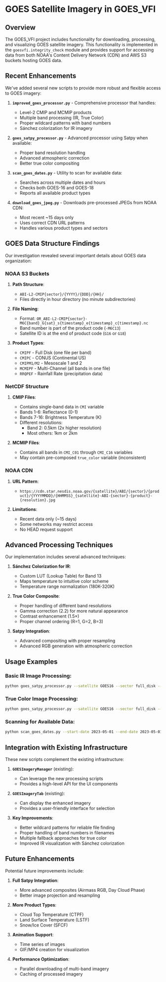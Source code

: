 # GOES Satellite Imagery in GOES_VFI

## Overview

The GOES_VFI project includes functionality for downloading, processing, and visualizing GOES satellite imagery. This functionality is implemented in the `goesvfi.integrity_check` module and provides support for accessing data from both NOAA's Content Delivery Network (CDN) and AWS S3 buckets hosting GOES data.

## Recent Enhancements

We've added several new scripts to provide more robust and flexible access to GOES imagery:

1. **`improved_goes_processor.py`** - Comprehensive processor that handles:
   - Level-2 CMIP and MCMIP products
   - Multiple band processing (IR, True Color)
   - Proper wildcard patterns with band numbers
   - Sánchez colorization for IR imagery

2. **`goes_satpy_processor.py`** - Advanced processor using Satpy when available:
   - Proper band resolution handling
   - Advanced atmospheric correction
   - Better true color compositing

3. **`scan_goes_dates.py`** - Utility to scan for available data:
   - Searches across multiple dates and hours
   - Checks both GOES-16 and GOES-18
   - Reports all available product types

4. **`download_goes_jpeg.py`** - Downloads pre-processed JPEGs from NOAA CDN:
   - Most recent ~15 days only
   - Uses correct CDN URL patterns
   - Handles various product types and sectors

## GOES Data Structure Findings

Our investigation revealed several important details about GOES data organization:

### NOAA S3 Buckets

1. **Path Structure**:
   - `ABI-L2-CMIP{sector}/{YYYY}/{DDD}/{HH}/`
   - Files directly in hour directory (no minute subdirectories)

2. **File Naming**:
   - Format: `OR_ABI-L2-CMIP{sector}-M6C{band}_G{sat}_s{timestamp}_e{timestamp}_c{timestamp}.nc`
   - Band number is part of the product code (`-M6C13`)
   - Satellite ID is at the end of product code (`G16` or `G18`)

3. **Product Types**:
   - `CMIPF` - Full Disk (one file per band)
   - `CMIPC` - CONUS (Continental US)
   - `CMIPM1/M2` - Mesoscale 1 and 2
   - `MCMIPF` - Multi-Channel (all bands in one file)
   - `RRQPEF` - Rainfall Rate (precipitation data)

### NetCDF Structure

1. **CMIP Files**:
   - Contains single-band data in `CMI` variable
   - Bands 1-6: Reflectance (0-1)
   - Bands 7-16: Brightness Temperature (K)
   - Different resolutions:
     - Band 2: 0.5km (2x higher resolution)
     - Most others: 1km or 2km

2. **MCMIP Files**:
   - Contains all bands in `CMI_C01` through `CMI_C16` variables
   - May contain pre-composed `true_color` variable (inconsistent)

### NOAA CDN

1. **URL Pattern**:
   - `https://cdn.star.nesdis.noaa.gov/{satellite}/ABI/{sector}/{product}/{YYYYMMDD}/{HHMMSS}_{satellite}-ABI-{sector}-{product}-{resolution}.jpg`

2. **Limitations**:
   - Recent data only (~15 days)
   - Some networks may restrict access
   - No HEAD request support

## Advanced Processing Techniques

Our implementation includes several advanced techniques:

1. **Sánchez Colorization for IR**:
   - Custom LUT (Lookup Table) for Band 13
   - Maps temperature to intuitive color scheme
   - Temperature range normalization (180K-320K)

2. **True Color Composite**:
   - Proper handling of different band resolutions
   - Gamma correction (2.2) for more natural appearance
   - Contrast enhancement (1.5×)
   - Proper channel ordering (R=1, G=2, B=3)

3. **Satpy Integration**:
   - Advanced compositing with proper resampling
   - Advanced RGB generation with atmospheric correction

## Usage Examples

### Basic IR Image Processing:

```bash
python goes_satpy_processor.py --satellite GOES16 --sector full_disk --product ir --year 2023 --doy 121 --hour 19
```

### True Color Image Processing:

```bash
python goes_satpy_processor.py --satellite GOES16 --sector full_disk --product truecolor --year 2023 --doy 121 --hour 19
```

### Scanning for Available Data:

```bash
python scan_goes_dates.py --start-date 2023-05-01 --end-date 2023-05-01 --hours 15 16 17 18 19 20
```

## Integration with Existing Infrastructure

These new scripts complement the existing infrastructure:

1. **`GOESImageryManager`** (existing):
   - Can leverage the new processing scripts
   - Provides a high-level API for the UI components

2. **`GOESImageryTab`** (existing):
   - Can display the enhanced imagery
   - Provides a user-friendly interface for selection

3. **Key Improvements**:
   - Better wildcard patterns for reliable file finding
   - Proper handling of band numbers in filenames
   - Multiple fallback approaches for true color
   - Improved IR visualization with Sánchez colorization

## Future Enhancements

Potential future improvements include:

1. **Full Satpy Integration**:
   - More advanced composites (Airmass RGB, Day Cloud Phase)
   - Better image projection and resampling

2. **More Product Types**:
   - Cloud Top Temperature (CTPF)
   - Land Surface Temperature (LSTF)
   - Snow/Ice Cover (SFCF)

3. **Animation Support**:
   - Time series of images
   - GIF/MP4 creation for visualization

4. **Performance Optimization**:
   - Parallel downloading of multi-band imagery
   - Caching of processed imagery